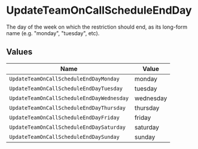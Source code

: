 # UpdateTeamOnCallScheduleEndDay

The day of the week on which the restriction should end, as its long-form name (e.g. "monday", "tuesday", etc).


## Values

| Name                                      | Value                                     |
| ----------------------------------------- | ----------------------------------------- |
| `UpdateTeamOnCallScheduleEndDayMonday`    | monday                                    |
| `UpdateTeamOnCallScheduleEndDayTuesday`   | tuesday                                   |
| `UpdateTeamOnCallScheduleEndDayWednesday` | wednesday                                 |
| `UpdateTeamOnCallScheduleEndDayThursday`  | thursday                                  |
| `UpdateTeamOnCallScheduleEndDayFriday`    | friday                                    |
| `UpdateTeamOnCallScheduleEndDaySaturday`  | saturday                                  |
| `UpdateTeamOnCallScheduleEndDaySunday`    | sunday                                    |